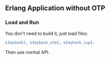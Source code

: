 ## Erlang Application without OTP

### Load and Run
You don't need to build it, just load files:
```erlang
c(mybank), c(mybank_atm), c(mybank_sup).
```

Then use normal API.

